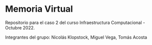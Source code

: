 # Memoria Virtual
Repositorio para el caso 2 del curso Infraestructura Computacional - Octubre 2022.

Integrantes del grupo:
Nicolás Klopstock,
Miguel Vega,
Tomás Acosta
